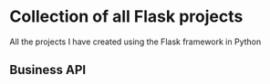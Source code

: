 # Collection of all Flask projects

All the projects I have created using the Flask framework in Python

## Business API
